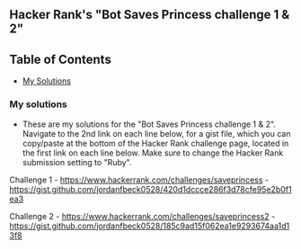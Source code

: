 ## Hacker Rank's "Bot Saves Princess challenge 1 & 2"

## Table of Contents
- [My Solutions](#my-solutions)


### My solutions

- These are my solutions for the "Bot Saves Princess challenge 1 & 2". Navigate to the 2nd link on each line below, for a gist file, which you can copy/paste at the bottom of the Hacker Rank challenge page, located in the first link on each line below. Make sure to change the Hacker Rank submission setting to "Ruby".

Challenge 1 - https://www.hackerrank.com/challenges/saveprincess  - https://gist.github.com/jordanfbeck0528/420d1dccce286f3d78cfe95e2b0f1ea3

Challenge 2 - https://www.hackerrank.com/challenges/saveprincess2 - https://gist.github.com/jordanfbeck0528/185c9ad15f062ea1e9293674aa1d13f8
